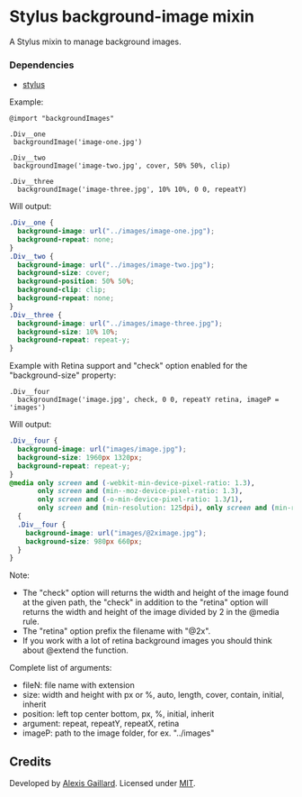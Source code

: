 # Stylus background-image mixin
A Stylus mixin to manage background images.

### Dependencies
  * [stylus](https://github.com/LearnBoost/stylus)

Example:
```stylus
@import "backgroundImages"

.Div__one
 backgroundImage('image-one.jpg') 
 
.Div__two
 backgroundImage('image-two.jpg', cover, 50% 50%, clip)
 
.Div__three
  backgroundImage('image-three.jpg', 10% 10%, 0 0, repeatY)
```

Will output:
```css
.Div__one {
  background-image: url("../images/image-one.jpg");
  background-repeat: none;
}
.Div__two {
  background-image: url("../images/image-two.jpg");
  background-size: cover;
  background-position: 50% 50%;
  background-clip: clip;
  background-repeat: none;
}
.Div__three {
  background-image: url("../images/image-three.jpg");
  background-size: 10% 10%;
  background-repeat: repeat-y;
}
```

Example with Retina support and "check" option enabled for the "background-size" property:
```stylus
.Div__four
  backgroundImage('image.jpg', check, 0 0, repeatY retina, imageP = 'images')
```
Will output:
```css
.Div__four {
  background-image: url("images/image.jpg");
  background-size: 1960px 1320px;
  background-repeat: repeat-y;
}
@media only screen and (-webkit-min-device-pixel-ratio: 1.3), 
       only screen and (min--moz-device-pixel-ratio: 1.3), 
       only screen and (-o-min-device-pixel-ratio: 1.3/1), 
       only screen and (min-resolution: 125dpi), only screen and (min-resolution: 1.3dppx) 
  {
  .Div__four {
    background-image: url("images/@2ximage.jpg");
    background-size: 980px 660px;
  }
}
```

Note:
- The "check" option will returns the width and height of the image found at the given path, the "check" in addition to the "retina" option will returns the width and height of the image divided by 2 in the @media rule.
- The "retina" option prefix the filename with "@2x".
- If you work with a lot of retina background images you should think about @extend the function.

Complete list of arguments:
- fileN: file name with extension
- size: width and height with px or %, auto, length, cover, contain, initial, inherit
- position: left top center bottom, px, %, initial, inherit
- argument: repeat, repeatY, repeatX, retina
- imageP: path to the image folder, for ex. "../images"

## Credits

Developed by [Alexis Gaillard](https://alexisgaillard.com/). Licensed under [MIT](http://opensource.org/licenses/mit-license.php).
